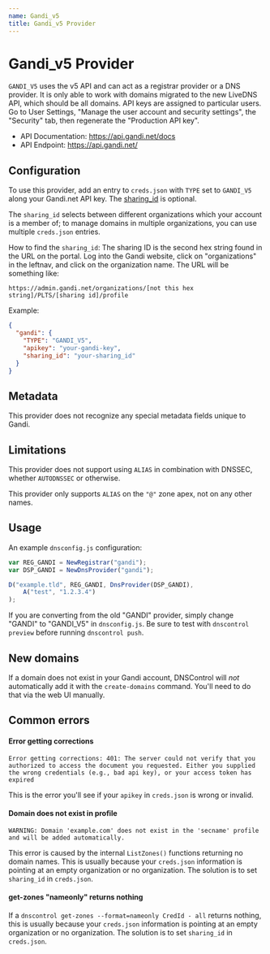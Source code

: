 ```yaml
---
name: Gandi_v5
title: Gandi_v5 Provider
---
```

# Gandi_v5 Provider

`GANDI_V5` uses the v5 API and can act as a registrar provider
or a DNS provider. It is only able to work with domains
migrated to the new LiveDNS API, which should be all domains.
API keys are assigned to particular users.  Go to User Settings,
"Manage the user account and security settings", the "Security"
tab, then regenerate the "Production API key".

* API Documentation: https://api.gandi.net/docs
* API Endpoint: https://api.gandi.net/

## Configuration

To use this provider, add an entry to `creds.json` with `TYPE` set to `GANDI_V5`
along your Gandi.net API key. The [sharing_id](https://api.gandi.net/docs/reference/) is optional.

The `sharing_id` selects between different organizations which your account is
a member of; to manage domains in multiple organizations, you can use multiple
`creds.json` entries.

How to find the `sharing_id`: The sharing ID is the second hex string found in
the URL on the portal. Log into the Gandi website, click on "organizations" in
the leftnav, and click on the organization name.  The URL will be something
like:

```text
https://admin.gandi.net/organizations/[not this hex string]/PLTS/[sharing id]/profile
```

Example:

```json
{
  "gandi": {
    "TYPE": "GANDI_V5",
    "apikey": "your-gandi-key",
    "sharing_id": "your-sharing_id"
  }
}
```

## Metadata
This provider does not recognize any special metadata fields unique to Gandi.

## Limitations
This provider does not support using `ALIAS` in combination with DNSSEC,
whether `AUTODNSSEC` or otherwise.

This provider only supports `ALIAS` on the `"@"` zone apex, not on any other
names.

## Usage
An example `dnsconfig.js` configuration:

```javascript
var REG_GANDI = NewRegistrar("gandi");
var DSP_GANDI = NewDnsProvider("gandi");

D("example.tld", REG_GANDI, DnsProvider(DSP_GANDI),
    A("test", "1.2.3.4")
);
```

If you are converting from the old "GANDI" provider,
simply change "GANDI" to "GANDI_V5" in `dnsconfig.js`.
Be sure to test with `dnscontrol preview` before running `dnscontrol push`.

## New domains
If a domain does not exist in your Gandi account, DNSControl will *not* automatically add it with the `create-domains` command. You'll need to do that via the web UI manually.


## Common errors

#### Error getting corrections

```text
Error getting corrections: 401: The server could not verify that you authorized to access the document you requested. Either you supplied the wrong credentials (e.g., bad api key), or your access token has expired
```

This is the error you'll see if your `apikey` in `creds.json` is wrong or invalid.

#### Domain does not exist in profile

```text
WARNING: Domain 'example.com' does not exist in the 'secname' profile and will be added automatically.
```

This error is caused by the internal `ListZones()` functions returning no domain names.  This is usually because your `creds.json` information is pointing at an empty organization or no organization.  The solution is to set
`sharing_id` in `creds.json`.

#### get-zones "nameonly" returns nothing

If a `dnscontrol get-zones --format=nameonly CredId - all` returns nothing,
this is usually because your `creds.json`  information is pointing at an empty
organization or no organization.  The solution is to set `sharing_id` in
`creds.json`.
